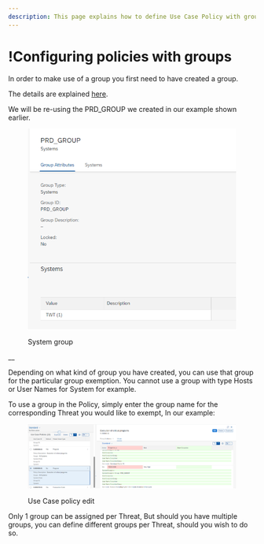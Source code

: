 ```yaml
---
description: This page explains how to define Use Case Policy with groups.
---
```


# !Configuring policies with groups

In order to make use of a group you first need to have created a group.

The details are explained [here](../group-application.md).



We will be re-using the PRD\_GROUP we created in our example shown earlier.

<figure><img src="../../.gitbook/assets/image (1) (6).png" alt=""><figcaption><p>System group</p></figcaption></figure>

__

Depending on what kind of group you have created, you can use that group for the particular group exemption. You cannot use a group with type Hosts or User Names for System for example.

To use a group in the Policy, simply enter the group name for the corresponding Threat you would like to exempt, In our example:

<figure><img src="../../.gitbook/assets/image (1).png" alt=""><figcaption><p>Use Case policy edit</p></figcaption></figure>

Only 1 group can be assigned per Threat, But should you have multiple groups, you can define different groups per Threat, should you wish to do so.

